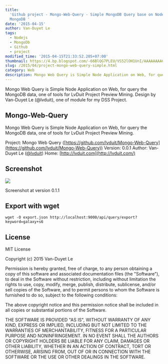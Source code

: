 ```yaml
---
title:
  'Github project - Mongo-Web-Query - Simple MongoDB Query base on Nodejs and
  MongoDB '
date: '2015-04-15'
author: Van-Duyet Le
tags:
  - Nodejs
  - MongoDb
  - Github
  - project
modified_time: '2015-04-15T21:33:52.205+07:00'
thumbnail: https://4.bp.blogspot.com/-66BlQG7PLEU/VS52lOH1UnI/AAAAAAAACRE/egh7Z4oZBOk/s1600/687474703a2f2f692e696d6775722e636f6d2f3543734e4b39442e706e67.png
slug: /2015/04/project-mongo-web-query-simple.html
category: Web
description: Mongo Web Query is Simple Node Application on Web, for query the MongoDB data, one of tools for LvDuit Project Preview Mining.
---
```


Mongo Web Query is Simple Node Application on Web, for query the MongoDB data, one of tools for LvDuit Project Preview Mining.
Design by Van-Duyet Le (@lvduit), one of module for my DSS Project.

## Mongo-Web-Query

Mongo Web Query is Simple Node Application on Web, for query the MongoDB data, one of tools for LvDuit Project Preview Mining.

Project: Mongo Web Query ([https://github.com/lvduit/Mongo-Web-Query](https://github.com/lvduit/Mongo-Web-Query))
Version: 0.0.1
Author: Van-Duyet Le ([@lvduit](http://twitter.com/lvduit))
Home: [http://lvduit.com](http://lvduit.com/)

## Screenshot

![](https://4.bp.blogspot.com/-66BlQG7PLEU/VS52lOH1UnI/AAAAAAAACRE/egh7Z4oZBOk/s1600/687474703a2f2f692e696d6775722e636f6d2f3543734e4b39442e706e67.png)

Screenshot at version 0.1.1

## Export with wget

```
wget -O export.json http://localhost:9000/api/query/export?keyword=galaxy+s6
```

## License

MIT License

Copyright (c) 2015 Van-Duyet Le

Permission is hereby granted, free of charge, to any person obtaining a copy of this software and associated documentation files (the "Software"), to deal in the Software without restriction, including without limitation the rights to use, copy, modify, merge, publish, distribute, sublicense, and/or sell copies of the Software, and to permit persons to whom the Software is furnished to do so, subject to the following conditions:

The above copyright notice and this permission notice shall be included in all copies or substantial portions of the Software.

THE SOFTWARE IS PROVIDED "AS IS", WITHOUT WARRANTY OF ANY KIND, EXPRESS OR IMPLIED, INCLUDING BUT NOT LIMITED TO THE WARRANTIES OF MERCHANTABILITY, FITNESS FOR A PARTICULAR PURPOSE AND NONINFRINGEMENT. IN NO EVENT SHALL THE AUTHORS OR COPYRIGHT HOLDERS BE LIABLE FOR ANY CLAIM, DAMAGES OR OTHER LIABILITY, WHETHER IN AN ACTION OF CONTRACT, TORT OR OTHERWISE, ARISING FROM, OUT OF OR IN CONNECTION WITH THE SOFTWARE OR THE USE OR OTHER DEALINGS IN THE SOFTWARE.
